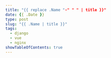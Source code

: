 ```yaml
---
title: "{{ replace .Name "-" " " | title }}"
date: {{ .Date }}
type: post
slug: "{{ .Name | title }}"
tags:
  - django
  - vue
  - nginx
showTableOfContents: true
---
```


